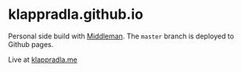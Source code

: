 # klappradla.github.io

Personal side build with [Middleman][1]. The `master` branch is deployed to Github pages.

Live at [klappradla.me][2]

[1]: https://middlemanapp.com/
[2]: http://klappradla.me
